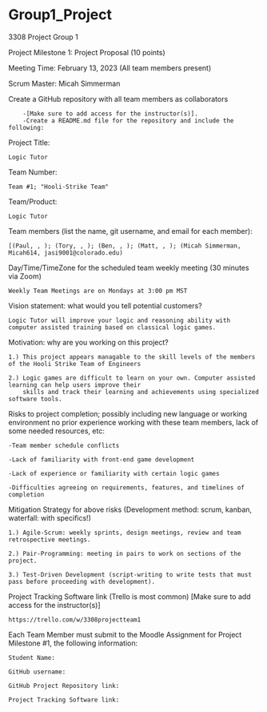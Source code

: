 # Group1_Project

3308 Project Group 1

Project Milestone 1: Project Proposal (10 points)

Meeting Time: February 13, 2023 (All team members present)

Scrum Master: Micah Simmerman

Create a GitHub repository with all team members as collaborators

        -[Make sure to add access for the instructor(s)]. 
        -Create a README.md file for the repository and include the following:


Project Title: 
    
    Logic Tutor

Team Number: 

    Team #1; "Hooli-Strike Team"

Team/Product: 
    
    Logic Tutor 

Team members (list the name, git username, and email for each member): 

    [(Paul, , ); (Tory, , ); (Ben, , ); (Matt, , ); (Micah Simmerman, Micah614, jasi9001@colorado.edu) 

Day/Time/TimeZone for the scheduled team weekly meeting (30 minutes via Zoom)
    
    Weekly Team Meetings are on Mondays at 3:00 pm MST

Vision statement: what would you tell potential customers?
    
    Logic Tutor will improve your logic and reasoning ability with computer assisted training based on classical logic games.
  
Motivation: why are you working on this project?
        
    1.) This project appears managable to the skill levels of the members of the Hooli Strike Team of Engineers
    
    2.) Logic games are difficult to learn on your own. Computer assisted learning can help users improve their 
        skills and track their learning and achievements using specialized software tools. 

Risks to project completion; possibly including new language or working environment no prior experience working with 
these team members, lack of some needed resources, etc:
        
    -Team member schedule conflicts
    
    -Lack of familiarity with front-end game development
        
    -Lack of experience or familiarity with certain logic games
        
    -Difficulties agreeing on requirements, features, and timelines of completion

        
Mitigation Strategy for above risks (Development method: scrum, kanban, waterfall: with specifics!)
        
    1.) Agile-Scrum: weekly sprints, design meetings, review and team retrospective meetings.
        
    2.) Pair-Programming: meeting in pairs to work on sections of the project.
        
    3.) Test-Driven Development (script-writing to write tests that must pass before proceeding with development).
        

Project Tracking Software link (Trello is most common) [Make sure to add access for the instructor(s)]
        
    https://trello.com/w/3308projectteam1

Each Team Member must submit to the Moodle Assignment for Project Milestone #1, the following information:
        
    Student Name: 
    
    GitHub username:
        
    GitHub Project Repository link: 
        
    Project Tracking Software link: 
